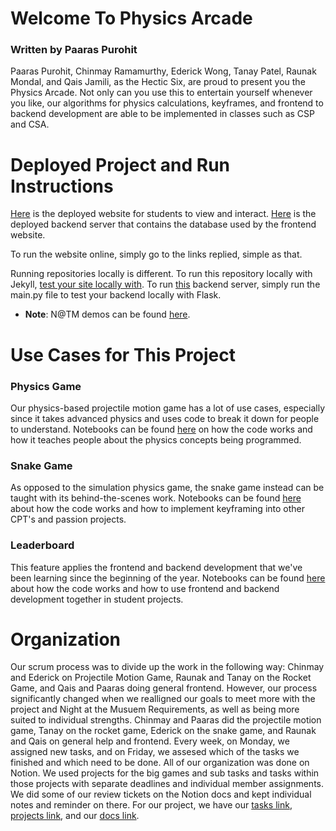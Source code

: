 # Welcome To Physics Arcade
### Written by Paaras Purohit

Paaras Purohit, Chinmay Ramamurthy, Ederick Wong, Tanay Patel, Raunak Mondal, and Qais Jamili, as the Hectic Six, are proud to present you the Physics Arcade. Not only can you use this to entertain yourself whenever you like, our algorithms for physics calculations, keyframes, and frontend to backend development are able to be implemented in classes such as CSP and CSA. 

# Deployed Project and Run Instructions

[Here](https://tanayp327.github.io/PhysicsArcade/) is the deployed website for students to view and interact. [Here]() is the deployed backend server that contains the database used by the frontend website.

To run the website online, simply go to the links replied, simple as that.

Running repositories locally is different. To run this repository locally with Jekyll, [test your site locally with](https://docs.github.com/en/pages/setting-up-a-github-pages-site-with-jekyll/testing-your-github-pages-site-locally-with-jekyll). To run [this](https://github.com/tanayp327/PhysicsArcadeFlask) backend server, simply run the main.py file to test your backend locally with Flask.

- **Note**: N@TM demos can be found [here](https://github.com/PaarasPurohit/apcompsciportfolio/issues/27#issue-1737167093).

# Use Cases for This Project

### Physics Game

Our physics-based projectile motion game has a lot of use cases, especially since it takes advanced physics and uses code to break it down for people to understand. Notebooks can be found [here](https://paaraspurohit.github.io/apcompsciportfolio/physics-ntbk) on how the code works and how it teaches people about the physics concepts being programmed.

### Snake Game

As opposed to the simulation physics game, the snake game instead can be taught with its behind-the-scenes work. Notebooks can be found [here](https://paaraspurohit.github.io/apcompsciportfolio/snake-ntbk) about how the code works and how to implement keyframing into other CPT's and passion projects.

### Leaderboard

This feature applies the frontend and backend development that we've been learning since the beginning of the year. Notebooks can be found [here](https://paaraspurohit.github.io/apcompsciportfolio/leaderboard-ntbk) about how the code works and how to use frontend and backend development together in student projects.

# Organization

Our scrum process was to divide up the work in the following way: Chinmay and Ederick on Projectile Motion Game, Raunak and Tanay on the Rocket Game, and Qais and Paaras doing general frontend. However, our process significantly changed when we realligned our goals to meet more with the project and Night at the Musuem Requirements, as well as being more suited to individual strengths. Chinmay and Paaras did the projectile motion game, Tanay on the rocket game, Ederick on the snake game, and Raunak and Qais on general help and frontend. Every week, on Monday, we assigned new tasks, and on Friday, we assesed which of the tasks we finished and which need to be done. All of our organization was done on Notion. We used projects for the big games and sub tasks and tasks within those projects with separate deadlines and individual member assignments. We did some of our review tickets on the Notion docs and kept individual notes and reminder on there. For our project, we have our [tasks link](https://www.notion.so/1b9d4086a73748f28826620df021d46d?v=b115f2209381410685b9f6e3f19c3a86), [projects link](https://www.notion.so/43f511807b26405ba6f2b695daea6573?v=88f8a9f50dea43e89a6b43b30db6187a), and our [docs link](https://www.notion.so/504262c940a64ec2b2b4e3b3cbe58022?v=c37399087c2847d9a20b1a3e0fabc778).